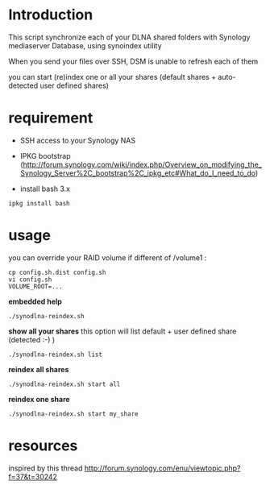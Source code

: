 # Introduction

This script synchronize each of your DLNA shared folders with Synology mediaserver Database, using synoindex utility

When you send your files over SSH, DSM is unable to refresh each of them

you can start (re)index one or all your shares (default shares + auto-detected user defined shares)

# requirement

 - SSH access to your Synology NAS
 - IPKG bootstrap (http://forum.synology.com/wiki/index.php/Overview_on_modifying_the_Synology_Server%2C_bootstrap%2C_ipkg_etc#What_do_I_need_to_do)

 - install bash 3.x
 ```
 ipkg install bash
 ```
 
# usage

you can override your RAID volume if different of /volume1 :

```
cp config.sh.dist config.sh
vi config.sh
VOLUME_ROOT=...
```

**embedded help**
```
./synodlna-reindex.sh
```

**show all your shares**
this option will list default + user defined share (detected :-) )
```
./synodlna-reindex.sh list
```
**reindex all shares**
```
./synodlna-reindex.sh start all
```
**reindex one share**
```
./synodlna-reindex.sh start my_share
```

# resources

inspired by this thread http://forum.synology.com/enu/viewtopic.php?f=37&t=30242
